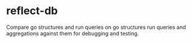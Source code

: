 # reflect-db
Compare go structures and run queries on go structures run queries and aggregations against them for debugging and testing.
